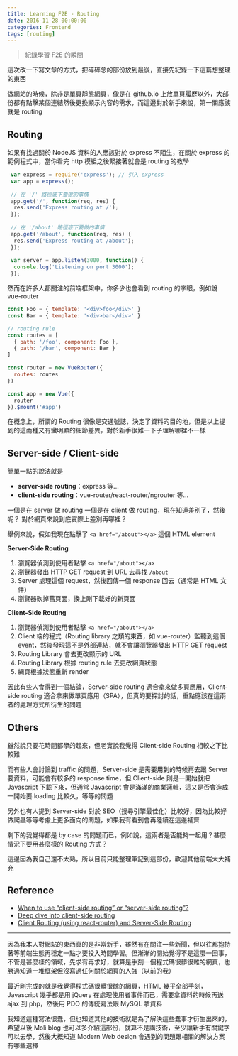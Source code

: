 ```yaml
---
title: Learning F2E - Routing
date: 2016-11-28 00:00:00
categories: Frontend
tags: [routing]
---
```


> 紀錄學習 F2E 的瞬間

<!-- more -->

這次改一下寫文章的方式，把碎碎念的部份放到最後，直接先紀錄一下這篇想整理的東西

做網站的時候，除非是單頁靜態網頁，像是在 github.io 上放單頁履歷以外，大部份都有點擊某個連結然後更換顯示內容的需求，而這邊對於新手來說，第一關應該就是 routing

## Routing

如果有找過關於 NodeJS 資料的人應該對於 express 不陌生，在關於 express 的範例程式中，當你看完 http 模組之後緊接著就會是 routing 的教學

```js
 var express = require('express'); // 引入 express 
 var app = express();   
 
 // 在 '/' 路徑底下要做的事情
 app.get('/', function(req, res) {  
  res.send('Express routing at /');  
 });
 
 // 在 '/about' 路徑底下要做的事情
 app.get('/about', function(req, res) {  
  res.send('Express routing at /about');  
 });
 
 var server = app.listen(3000, function() {  
  console.log('Listening on port 3000');  
 });     
```

然而在許多人都關注的前端框架中，你多少也會看到 routing 的字眼，例如說 vue-router

```js
const Foo = { template: '<div>foo</div>' }
const Bar = { template: '<div>bar</div>' }

// routing rule
const routes = [
  { path: '/foo', component: Foo },
  { path: '/bar', component: Bar }
]

const router = new VueRouter({
  routes: routes
})

const app = new Vue({
  router
}).$mount('#app')
```

在概念上，所謂的 Routing 很像是交通號誌，決定了資料的目的地，但是以上提到的這兩種又有蠻明顯的細節差異，對於新手很難一下子理解哪裡不一樣

## Server-side / Client-side

簡單一點的說法就是

- **server-side routing**：express 等...
- **client-side routing**：vue-router/react-router/ngrouter 等...

一個是在 server 做 routing 一個是在 client 做 routing，現在知道差別了，然後呢？
對於網頁來說到底實際上差別再哪裡？

舉例來說，假如我現在點擊了 `<a href="/about"></a>` 這個 HTML element

**Server-Side Routing**

1. 瀏覽器偵測到使用者點擊 `<a href="/about"></a>`
2. 瀏覽器發出 HTTP GET request 到 URL 去尋找 `/about`
3. Server 處理這個 request，然後回傳一個 response 回去（通常是 HTML 文件）
4. 瀏覽器砍掉舊頁面，換上剛下載好的新頁面

**Client-Side Routing**

1. 瀏覽器偵測到使用者點擊 `<a href="/about"></a>`
2. Client 端的程式（Routing library 之類的東西，如 vue-router）監聽到這個 event，然後發現這不是外部連結，就不會讓瀏覽器發出 HTTP GET request
3. Routing Library 會去更改顯示的 URL
4. Routing Library 根據 routing rule 去更改網頁狀態
5. 網頁根據狀態重新 render

因此有些人會得到一個結論，Server-side routing 適合拿來做多頁應用，Client-side routing 適合拿來做單頁應用（SPA），但真的要探討的話，重點應該在這兩者的處理方式所衍生的問題

## Others

雖然說只要花時間都學的起來，但老實說我覺得 Client-side Routing 相較之下比較難

而有些人會討論到 traffic 的問題，Server-side 是需要用到的時候再去跟 Server 要資料，可能會有較多的 response time，但 Client-side 則是一開始就把 Javascript 下載下來，但通常 Javascript 會是滿滿的商業邏輯，這又是否會造成一開始要 loading 比較久，等等的問題

另外也有人提到 Server-side 對於 SEO（搜尋引擎最佳化）比較好，因為比較好做爬蟲等等考慮上更多面向的問題，如果我有看到會再陸續在這邊補齊

剩下的我覺得都是 by case 的問題而已，例如說，這兩者是否能夠一起用？甚麼情況下要用甚麼樣的 Routing 方式？

這邊因為我自己還不太熟，所以目前只能整理筆記到這部份，歡迎其他前端大大補充

## Reference

- [When to use “client-side routing” or “server-side routing”?](http://stackoverflow.com/questions/23975199/when-to-use-client-side-routing-or-server-side-routing)
- [Deep dive into client-side routing](http://krasimirtsonev.com/blog/article/deep-dive-into-client-side-routing-navigo-pushstate-hash)
- [Client Routing (using react-router) and Server-Side Routing](http://stackoverflow.com/questions/28553904/client-routing-using-react-router-and-server-side-routing)

---

因為我本人對網站的東西真的是非常新手，雖然有在關注一些新聞，但以往都抱持著等前端生態再穩定一點才要投入時間學習。但漸漸的開始覺得不是這麼一回事，不管是甚麼樣的領域，先求有再求好，就算是手刻一個程式碼很髒很雜的網頁，也勝過知道一堆框架但沒寫過任何關於網頁的人強（以前的我）

最近剛完成的就是我覺得程式碼很髒很醜的網頁，HTML 幾乎全部手刻，Javascript 幾乎都是用 jQuery 在處理使用者事件而已，需要拿資料的時候再送 ajax 到 php，然後用 PDO 的傳統寫法跟 MySQL 拿資料

我知道這種寫法很蠢，但也知道其他的技術就是為了解決這些蠢事才衍生出來的，希望以後 Moli blog 也可以多介紹這部份，就算不是講技術，至少讓新手有關鍵字可以去學，然後大概知道 Modern Web design 會遇到的問題跟相關的解決方案有哪些選擇
